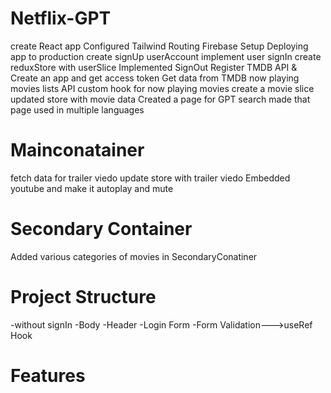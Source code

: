 # Netflix-GPT
create React app
Configured Tailwind
Routing 
Firebase Setup
Deploying app to production
create signUp userAccount
implement user signIn
create reduxStore with userSlice
Implemented SignOut
Register TMDB API & Create an app and get access token
Get data from TMDB now playing movies lists API
custom hook for now playing movies
create a movie slice
updated store with movie data
Created a page for GPT search
made that page used in multiple languages
# Mainconatainer
fetch data for trailer viedo
update store with trailer viedo
Embedded youtube and make it autoplay and mute
# Secondary Container
Added various categories of movies in SecondaryConatiner 
  
# Project Structure
  -without signIn
    -Body
      -Header
      -Login Form
         -Form Validation--->useRef Hook



# Features
